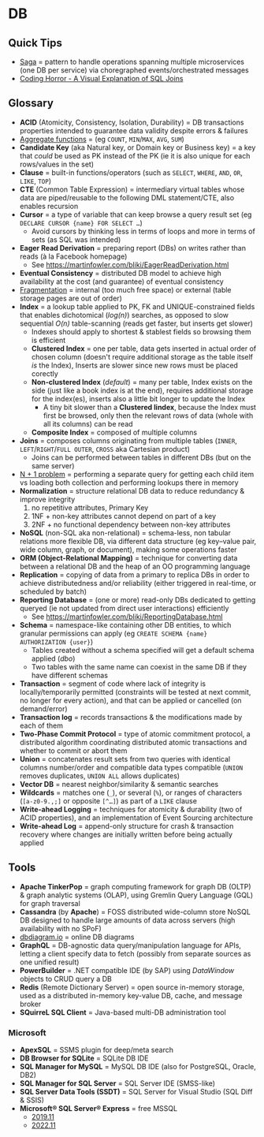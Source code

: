# DB

## Quick Tips

* [Saga](https://microservices.io/patterns/data/saga.html) = pattern to handle operations spanning multiple microservices (one DB per service) via choregraphed events/orchestrated messages
* [Coding Horror - A Visual Explanation of SQL Joins](https://blog.codinghorror.com/a-visual-explanation-of-sql-joins)

## Glossary

* **ACID** (Atomicity, Consistency, Isolation, Durability) = DB transactions properties intended to guarantee data validity despite errors & failures
* [Aggregate functions](https://learn.microsoft.com/en-us/sql/t-sql/functions/aggregate-functions-transact-sql) = (eg `COUNT`, `MIN`/`MAX`, `AVG`, `SUM`)
* **Candidate Key** (aka Natural key, or Domain key or Business key) = a key that _could_ be used as PK instead of the PK (ie it is also unique for each rows/values in the set)
* **Clause** = built-in functions/operators (such as `SELECT`, `WHERE`, `AND`, `OR`, `LIKE`, `TOP`)
* **CTE** (Common Table Expression) = intermediary virtual tables whose data are piped/reusable to the following DML statement/CTE, also enables recursion
* **Cursor** = a type of variable that can keep browse a query result set (eg `DECLARE CURSOR {name} FOR SELECT …`)
  * Avoid cursors by thinking less in terms of loops and more in terms of sets (as SQL was intended)
* **Eager Read Derivation** = preparing report (DBs) on writes rather than reads (à la Facebook homepage)
  * See <https://martinfowler.com/bliki/EagerReadDerivation.html>
* **Eventual Consistency** = distributed DB model to achieve high availability at the cost (and guarantee) of eventual consistency
* [Fragmentation](https://www.mssqltips.com/sqlservertip/4331/sql-server-index-fragmentation-overview) = internal (too much free space) or external (table storage pages are out of order)
* **Index** = a lookup table applied to PK, FK and UNIQUE-constrained fields that enables dichotomical (_log(n)_) searches, as opposed to slow sequential _O(n)_ table-scanning (reads get faster, but inserts get slower)
  * Indexes should apply to shortest & stablest fields so browsing them is efficient
  * **Clustered Index** = one per table, data gets inserted in actual order of chosen column (doesn't require additional storage as the table itself _is_ the Index), Inserts are slower since new rows must be placed corectly
  * **Non-clustered Index** (_default_) = many per table, Index exists on the side (just like a book index is at the end), requires additional storage for the index(es), inserts also a little bit longer to update the Index
    * A tiny bit slower than a **Clustered Iindex**, because the Index must first be browsed, only then the relevant rows of data (whole with all its columns) can be read
  * **Composite Index** = composed of multiple columns
* **Joins** = composes columns originating from multiple tables (`INNER`, `LEFT`/`RIGHT`/`FULL OUTER`, `CROSS` aka Cartesian product)
  * Joins can be performed between tables in different DBs (but on the same server)
* [N + 1 problem](https://stackoverflow.com/q/97197/861716) = performing a separate query for getting each child item vs loading both collection and performing lookups there in memory
* **Normalization** = structure relational DB data to reduce redundancy & improve integrity
  1. no repetitive attributes, Primary Key
  2. 1NF + non-key attributes cannot depend on part of a key
  3. 2NF + no functional dependency between non-key attributes
* **NoSQL** (non-SQL aka non-relational) = schema-less, non tabular relations more flexible DB, via different data structure (eg key–value pair, wide column, graph, or document), making some operations faster
* **ORM (Object-Relational Mapping)** = technique for converting data between a relational DB and the heap of an OO programming language
* **Replication** = copying of data from a primary to replica DBs in order to achieve distributedness and/or reliability (either triggered in real-time, or scheduled by batch)
* **Reporting Database** = (one or more) read-only DBs dedicated to getting queryed (ie not updated from direct user interactions) efficiently
  * See <https://martinfowler.com/bliki/ReportingDatabase.html>
* **Schema** = namespace-like containing other DB entities, to which granular permissions can apply (eg `CREATE SCHEMA {name} AUTHORIZATION {user}`)
  * Tables created without a schema specified will get a default schema applied (_dbo_)
  * Two tables with the same name can coexist in the same DB if they have different schemas
* **Transaction** = segment of code where lack of integrity is locally/temporarily permitted (constraints will be tested at next commit, no longer for every action), and that can be applied or cancelled (on demand/error)
* **Transaction log** = records transactions & the modifications made by each of them
* **Two-Phase Commit Protocol** = type of atomic commitment protocol, a distributed algorithm coordinating distributed atomic transactions and whether to commit or abort them
* **Union** = concatenates result sets from two queries with identical columns number/order and compatible data types compatible (`UNION` removes duplicates, `UNION ALL` allows duplicates)
* **Vector DB** = nearest neighbor/similarity & semantic searches
* **Wildcards** = matches one (`_`), or several (`%`), or ranges of characters (`[a-z0-9.,;]` or opposite `[^…]`) as part of a `LIKE` clause
* **Write-ahead Logging** = techniques for atomicity & durability (two of ACID properties), and an implementation of Event Sourcing architecture
* **Write-ahead Log** = append-only structure for crash & transaction recovery where changes are initially written before being actually applied

## Tools

* **Apache TinkerPop** = graph computing framework for graph DB (OLTP) & graph analytic systems (OLAP), using Gremlin Query Language (GQL) for graph traversal
* **Cassandra** (by **Apache**) = FOSS distributed wide-column store NoSQL DB designed to handle large amounts of data across servers (high availability with no SPoF)
* [dbdiagram.io](https://dbdiagram.io) = online DB diagrams
* **GraphQL** = DB-agnostic data query/manipulation language for APIs, letting a client specify data to fetch (possibly from separate sources as one unified result)
* **PowerBuilder** = .NET compatible IDE (by SAP) using _DataWindow_ objects to CRUD query a DB
* **Redis** (Remote Dictionary Server) = open source in-memory storage, used as a distributed in-memory key-value DB, cache, and message broker
* **SQuirreL SQL Client** = Java-based multi-DB administration tool

### Microsoft

* **ApexSQL** = SSMS plugin for deep/meta search
* **DB Browser for SQLite** = SQLite DB IDE
* **SQL Manager for MySQL** = MySQL DB IDE (also for PostgreSQL, Oracle, DB2)
* **SQL Manager for SQL Server** = SQL Server IDE (SMSS-like)
* **SQL Server Data Tools (SSDT)** = SQL Server for Visual Studio (SQL Diff & SSIS)
* **Microsoft® SQL Server® Express** = free MSSQL
  * [2019.11](https://www.microsoft.com/fr-FR/download/details.aspx?id=101064)
  * [2022.11](https://www.microsoft.com/fr-fr/sql-server/sql-server-downloads)
